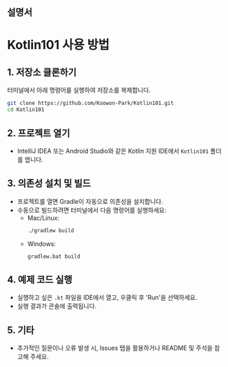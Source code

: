 ## 설명서

# Kotlin101 사용 방법

## 1. 저장소 클론하기
터미널에서 아래 명령어를 실행하여 저장소를 복제합니다.
```bash
git clone https://github.com/Koowon-Park/Kotlin101.git
cd Kotlin101
```

## 2. 프로젝트 열기
- IntelliJ IDEA 또는 Android Studio와 같은 Kotlin 지원 IDE에서 `Kotlin101` 폴더를 엽니다.

## 3. 의존성 설치 및 빌드
- 프로젝트를 열면 Gradle이 자동으로 의존성을 설치합니다.
- 수동으로 빌드하려면 터미널에서 다음 명령어를 실행하세요:
    - Mac/Linux:
      ```bash
      ./gradlew build
      ```
    - Windows:
      ```bash
      gradlew.bat build
      ```

## 4. 예제 코드 실행
- 실행하고 싶은 `.kt` 파일을 IDE에서 열고, 우클릭 후 'Run'을 선택하세요.
- 실행 결과가 콘솔에 출력됩니다.

## 5. 기타
- 추가적인 질문이나 오류 발생 시, Issues 탭을 활용하거나 README 및 주석을 참고해 주세요.
